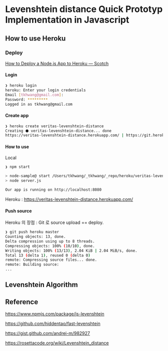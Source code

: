 # Levenshtein distance Quick Prototyp Implementation in Javascript


## How to use Heroku

### Deploy

[How to Deploy a Node.js App to Heroku ― Scotch](https://scotch.io/tutorials/how-to-deploy-a-node-js-app-to-heroku)

#### Login

```bash
❯ heroku login
heroku: Enter your login credentials
Email [tkhwang@gmail.com]:
Password: *********
Logged in as tkhwang@gmail.com
```

#### Create app

```bash
❯ heroku create veritas-levenshtein-distance
Creating ⬢ veritas-levenshtein-distance... done
https://veritas-levenshtein-distance.herokuapp.com/ | https://git.heroku.com/veritas-levenshtein-distance.git
```


#### How to use

Local

```bash
❯ npm start

> node-sample@ start /Users/tkhwang/_tkhwang/_repo/heroku/veritas-levenshtein-distance
> node server.js

Our app is running on http://localhost:8080
```

Heroku : https://veritas-levenshtein-distance.herokuapp.com/


#### Push source

Heroku 의 장점 : Git 로 source upload == deploy.

```bash
❯ git push heroku master
Counting objects: 13, done.
Delta compression using up to 8 threads.
Compressing objects: 100% (10/10), done.
Writing objects: 100% (13/13), 2.04 KiB | 2.04 MiB/s, done.
Total 13 (delta 1), reused 0 (delta 0)
remote: Compressing source files... done.
remote: Building source:
...
```

## Levenshtein Algorithm




## Reference

https://www.npmjs.com/package/js-levenshtein

https://github.com/hiddentao/fast-levenshtein

https://gist.github.com/andrei-m/982927

https://rosettacode.org/wiki/Levenshtein_distance


